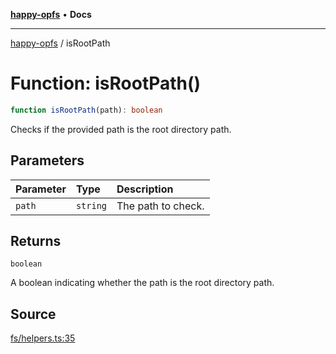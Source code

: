 [**happy-opfs**](../index.md) • **Docs**

***

[happy-opfs](../index.md) / isRootPath

# Function: isRootPath()

```ts
function isRootPath(path): boolean
```

Checks if the provided path is the root directory path.

## Parameters

| Parameter | Type | Description |
| :------ | :------ | :------ |
| `path` | `string` | The path to check. |

## Returns

`boolean`

A boolean indicating whether the path is the root directory path.

## Source

[fs/helpers.ts:35](https://github.com/JiangJie/happy-opfs/blob/80a97ca3a4288ae6abeed9ee9e10ef7f0d31fc68/src/fs/helpers.ts#L35)
